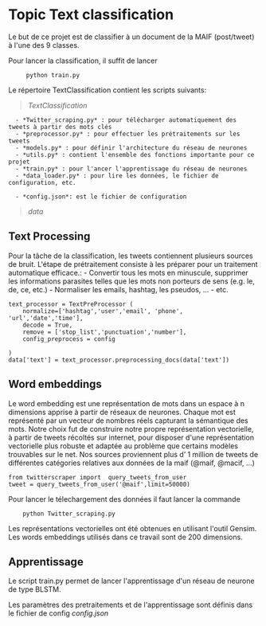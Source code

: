 # Topic Text classification

Le but de ce projet est de classifier à un document de la MAIF (post/tweet) à l'une des 9 classes.

Pour lancer la classification, il suffit de lancer

         python train.py
	 
Le répertoire TextClassification contient les scripts suivants:
> *TextClassification*

	  - *Twitter_scraping.py* : pour télécharger automatiquement des tweets à partir des mots clés
	  - *preprocessor.py* : pour effectuer les prétraitements sur les tweets
	  - *models.py* : pour définir l'architecture du réseau de neurones 
	  - *utils.py* : contient l'ensemble des fonctions importante pour ce projet
	  - *train.py* : pour l'ancer l'apprentissage du réseau de neurones 
	  - *data_loader.py* : pour lire les données, le fichier de configuration, etc.

	  - *config.json*: est le fichier de configuration
	  
> *data*

## Text Processing

 Pour la tâche de la classification, les tweets contiennent plusieurs sources de bruit. L'étape de prétraitement consiste à les   préparer pour un traitement automatique efficace.:
     - Convertir tous les mots en minuscule, supprimer les informations parasites telles
que les mots non porteurs de sens (e.g. le, de, ce, etc.)
     - Normaliser les emails, hashtag, les pseudos, ...
     - etc.


	text_processor = TextPreProcessor (
	    normalize=['hashtag','user','email', 'phone', 'url','date','time'], 
		decode = True,
		remove = ['stop_list','punctuation','number'],
		config_preprocess = config

	)
	data['text'] = text_processor.preprocessing_docs(data['text'])

## Word embeddings
Le word embedding est une représentation de mots dans un espace à n dimensions apprise à partir de réseaux de neurones. Chaque mot est représenté par un vecteur de nombres réels capturant la sémantique des mots.  Notre choix fut de construire notre propre représentation
vectorielle, à partir de tweets récoltés sur internet, pour disposer d'une représentation vectorielle plus
robuste et adaptée au problème que certains modèles trouvables sur le net. Nos sources proviennent plus d’
1 million de tweets de différentes catégories relatives aux données de la maif (@maif, @macif, ...)
	
	from twitterscraper import  query_tweets_from_user
	tweet = query_tweets_from_user('@maif',limit=50000)

Pour lancer le télechargement des données il faut lancer la commande 

		python Twitter_scraping.py
Les représentations vectorielles ont été obtenues en utilisant l'outil Gensim. Les words embeddings utilisés dans ce
travail sont de 200 dimensions.

## Apprentissage
Le script train.py permet de lancer l'apprentissage d'un réseau de neurone de type BLSTM. 

Les paramètres des pretraitements et de l'apprentissage sont définis dans le fichier de config *config.json*
